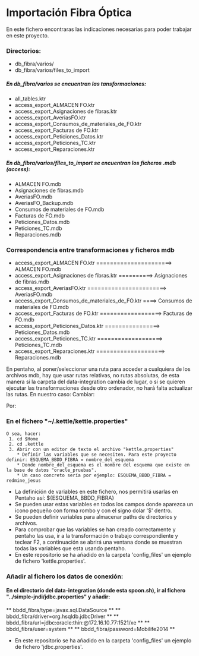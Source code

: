 # Importación Fibra Óptica

En este fichero encontraras las indicaciones necesarias para poder trabajar en este proyecto.

### Directorios:

 * db_fibra/varios/
 * db_fibra/varios/files_to_import


##### En db_fibra/varios se encuentran las tansformaciones:

* all_tables.ktr
* access_export_ALMACEN FO.ktr
* access_export_Asignaciones de fibras.ktr
* access_export_AveriasFO.ktr
* access_export_Consumos_de_materiales_de_FO.ktr
* access_export_Facturas de FO.ktr
* access_export_Peticiones_Datos.ktr
* access_export_Peticiones_TC.ktr
* access_export_Reparaciones.ktr


##### En db_fibra/varios/files_to_import se encuentran los ficheros .mdb (access):

* ALMACEN FO.mdb
* Asignaciones de fibras.mdb
* AveriasFO.mdb
* AveriasFO_Backup.mdb
* Consumos de materiales de FO.mdb
* Facturas de FO.mdb
* Peticiones_Datos.mdb
* Peticiones_TC.mdb
* Reparaciones.mdb

### Correspondencia entre transformaciones y ficheros mdb

* access_export_ALMACEN FO.ktr ======================> ALMACEN FO.mdb
* access_export_Asignaciones de fibras.ktr ==========> Asignaciones de fibras.mdb
* access_export_AveriasFO.ktr =======================> AveriasFO.mdb
* access_export_Consumos_de_materiales_de_FO.ktr ====> Consumos de materiales de FO.mdb
* access_export_Facturas de FO.ktr ==================> Facturas de FO.mdb
* access_export_Peticiones_Datos.ktr ================> Peticiones_Datos.mdb
* access_export_Peticiones_TC.ktr ===================> Peticiones_TC.mdb
* access_export_Reparaciones.ktr ====================> Reparaciones.mdb

En pentaho, al poner/seleccionar una ruta para acceder a cualquiera de los archivos mdb, hay que usar rutas relativas, no rutas absolutas,
de esta manera si la carpeta del data-integration cambia de lugar, o si se quieren ejecutar las transformaciones desde otro ordenador, 
no hará falta actualizar las rutas. En nuestro caso:
  Cambiar:

  Por:

### En el fichero "~/.kettle/kettle.properties"
    O sea, hacer:
     1. cd $Home
     2. cd .kettle
     3. Abrir con un editor de texto el archivo "kettle.properties"
        * Definir las variables que se necesiten. Para este proyecto definir: ESQUEMA_BBDD_FIBRA = nombre_del_esquema
        * Donde nombre_del_esquema es el nombre del esquema que existe en la base de datos "oracle_pruebas".
        * Un caso concreto sería por ejemplo: ESQUEMA_BBDD_FIBRA = redmine_jesus
  * La definición de variables en este fichero, nos permitirá usarlas en Pentaho así: ${ESQUEMA_BBDD_FIBRA}
  * Se pueden usar estas variables en todos los campos donde aparezca un icono pequeño con forma rombo y con el signo dolar '$' dentro.
  * Se pueden definir variables para almacenar paths de directorios y archivos.
  * Para comprobar que las variables se han creado correctamente y pentaho las usa, ir a la transformación o trabajo correspondiente y teclear F2, a continuación se abrirá una ventana donde se muestran todas las variables que esta usando pentaho.
  * En este repositorio se ha añadido en la carpeta 'config_files' un ejemplo de fichero 'kettle.properties'.

### Añadir al fichero los datos de conexión:

#### En el directorio del data-integration (donde esta spoon.sh), ir al fichero "../simple-jndi/jdbc.properties" y añadir:

** bbdd_fibra/type=javax.sql.DataSource **
** bbdd_fibra/driver=org.hsqldb.jdbcDriver **
** bbdd_fibra/url=jdbc:oracle:thin:@172.16.10.77:1521/xe **
** bbdd_fibra/user=system **
** bbdd_fibra/password=Mobilife2014 **

* En este repositorio se ha añadido en la carpeta 'config_files' un ejemplo de fichero 'jdbc.properties'.
